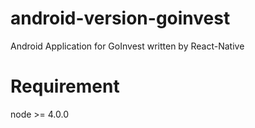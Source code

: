 # android-version-goinvest
Android Application for GoInvest written by React-Native 

# Requirement
node >= 4.0.0

